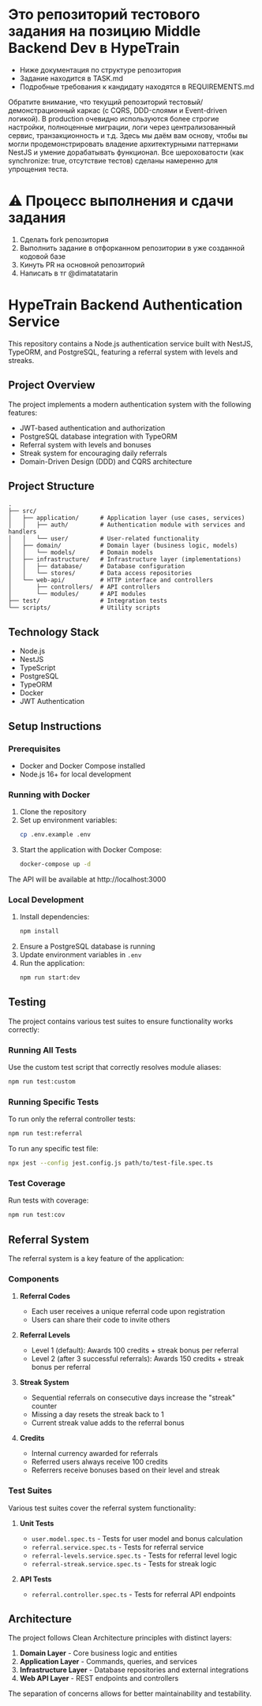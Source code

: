 # Это репозиторий тестового задания на позицию Middle Backend Dev в HypeTrain
- Ниже документация по структуре репозитория
- Задание находится в TASK.md
- Подробные требования к кандидату находятся в REQUIREMENTS.md

Обратите внимание, что текущий репозиторий  тестовый/демонстрационный каркас (с CQRS, DDD-слоями и Event-driven логикой). В production очевидно используются более строгие настройки, полноценные миграции, логи через централизованный сервис, транзакционность и т.д. Здесь мы даём вам основу, чтобы вы могли продемонстрировать владение архитектурными паттернами NestJS и умение дорабатывать функционал. Все шероховатости (как synchronize: true, отсутствие тестов) сделаны намеренно для упрощения теста.


# ⚠️ Процесс выполнения и сдачи задания
1. Сделать fork репозитория
2. Выполнить задание в отфорканном репозитории в уже созданной кодовой базе
3. Кинуть PR на основной репозиторий
4. Написать в тг @dimatatatarin

# HypeTrain Backend Authentication Service

This repository contains a Node.js authentication service built with NestJS, TypeORM, and PostgreSQL, featuring a referral system with levels and streaks.

## Project Overview

The project implements a modern authentication system with the following features:

- JWT-based authentication and authorization
- PostgreSQL database integration with TypeORM
- Referral system with levels and bonuses
- Streak system for encouraging daily referrals
- Domain-Driven Design (DDD) and CQRS architecture

## Project Structure

```
.
├── src/
│   ├── application/      # Application layer (use cases, services)
│   │   ├── auth/         # Authentication module with services and handlers
│   │   └── user/         # User-related functionality
│   ├── domain/           # Domain layer (business logic, models)
│   │   └── models/       # Domain models
│   ├── infrastructure/   # Infrastructure layer (implementations)
│   │   ├── database/     # Database configuration
│   │   └── stores/       # Data access repositories
│   └── web-api/          # HTTP interface and controllers
│       ├── controllers/  # API controllers
│       └── modules/      # API modules
├── test/                 # Integration tests
└── scripts/              # Utility scripts
```

## Technology Stack

- Node.js
- NestJS
- TypeScript
- PostgreSQL
- TypeORM
- Docker
- JWT Authentication

## Setup Instructions

### Prerequisites

- Docker and Docker Compose installed
- Node.js 16+ for local development

### Running with Docker

1. Clone the repository
2. Set up environment variables:
   ```bash
   cp .env.example .env
   ```
3. Start the application with Docker Compose:
   ```bash
   docker-compose up -d
   ```

The API will be available at http://localhost:3000

### Local Development

1. Install dependencies:
   ```bash
   npm install
   ```
2. Ensure a PostgreSQL database is running
3. Update environment variables in `.env`
4. Run the application:
   ```bash
   npm run start:dev
   ```

## Testing

The project contains various test suites to ensure functionality works correctly:

### Running All Tests

Use the custom test script that correctly resolves module aliases:

```bash
npm run test:custom
```

### Running Specific Tests

To run only the referral controller tests:

```bash
npm run test:referral
```

To run any specific test file:

```bash
npx jest --config jest.config.js path/to/test-file.spec.ts
```

### Test Coverage

Run tests with coverage:

```bash
npm run test:cov
```

## Referral System

The referral system is a key feature of the application:

### Components

1. **Referral Codes**
   - Each user receives a unique referral code upon registration
   - Users can share their code to invite others

2. **Referral Levels**
   - Level 1 (default): Awards 100 credits + streak bonus per referral
   - Level 2 (after 3 successful referrals): Awards 150 credits + streak bonus per referral

3. **Streak System**
   - Sequential referrals on consecutive days increase the "streak" counter
   - Missing a day resets the streak back to 1
   - Current streak value adds to the referral bonus

4. **Credits**
   - Internal currency awarded for referrals
   - Referred users always receive 100 credits
   - Referrers receive bonuses based on their level and streak

### Test Suites

Various test suites cover the referral system functionality:

1. **Unit Tests**
   - `user.model.spec.ts` - Tests for user model and bonus calculation
   - `referral.service.spec.ts` - Tests for referral service
   - `referral-levels.service.spec.ts` - Tests for referral level logic
   - `referral-streak.service.spec.ts` - Tests for streak logic

2. **API Tests**
   - `referral.controller.spec.ts` - Tests for referral API endpoints

## Architecture

The project follows Clean Architecture principles with distinct layers:

1. **Domain Layer** - Core business logic and entities
2. **Application Layer** - Commands, queries, and services
3. **Infrastructure Layer** - Database repositories and external integrations
4. **Web API Layer** - REST endpoints and controllers

The separation of concerns allows for better maintainability and testability.
